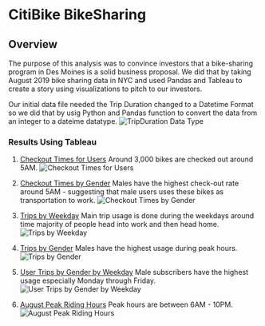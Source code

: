 # CitiBike BikeSharing
## Overview
The purpose of this analysis was to convince investors that a bike-sharing program in Des Moines is a solid business proposal.  We did that by taking August 2019 bike sharing data in NYC and used Pandas and Tableau to create a story using visualizations to pitch to our investors.

Our initial data file needed the Trip Duration changed to a Datetime Format so we did that by usig Python and Pandas function to convert the data from an integer to a dateime datatype.
![TripDuration Data Type](https://user-images.githubusercontent.com/101950175/174866923-f6f42f1f-7527-4959-8560-fc6ec886ae90.png)

### Results Using Tableau
1. [Checkout Times for Users](https://public.tableau.com/views/Challenge14-CheckoutTimesforUsers/CheckoutTimesforUsers?:language=en-US&:display_count=n&:origin=viz_share_link) Around 3,000 bikes are checked out around 5AM.
![Checkout Times for Users](https://user-images.githubusercontent.com/101950175/174858240-f3fe6cee-7fd9-4ca6-831c-8d1c6af7c4b9.png)

2. [Checkout Times by Gender](https://public.tableau.com/views/Challenge14-CheckoutTimesbyGender/CheckoutTimesbyGender?:language=en-US&:display_count=n&:origin=viz_share_link) Males have the highest check-out rate around 5AM - suggesting that male users uses these bikes as transportation to work.
![Checkout Times by Gender](https://user-images.githubusercontent.com/101950175/174858282-f6e8b512-41b5-4539-98d3-b351ecc26bb4.png)

3. [Trips by Weekday](https://public.tableau.com/views/Challenge14-TripsbyWeekday/TripsbyWeekday?:language=en-US&:display_count=n&:origin=viz_share_link) Main trip usage is done during the weekdays around time majority of people head into work and then head home.
![Trips by Weekday](https://user-images.githubusercontent.com/101950175/174858327-55159d5e-a479-458f-9155-0c885dfadd77.png)

4. [Trips by Gender](https://public.tableau.com/views/Challenge14-TripsbyGender/TripsbyGender?:language=en-US&:display_count=n&:origin=viz_share_link) Males have the highest usage during peak hours.
![Trips by Gender](https://user-images.githubusercontent.com/101950175/174858340-73a7759d-2ed5-492e-bfa4-287f4693cc9a.png)

5. [User Trips by Gender by Weekday](https://public.tableau.com/views/Challenge14-UserTripsbyGenderbyWeekday/UserTripsbyGenderbyWeekday?:language=en-US&:display_count=n&:origin=viz_share_link) Male subscribers have the highest usage especially Monday through Friday.
![User Trips by Gender by Weekday](https://user-images.githubusercontent.com/101950175/174858358-5b9687af-bf4e-4704-9769-e7228652f282.png)

6. [August Peak Riding Hours](https://public.tableau.com/views/Challenge14-AugustPeakHours/AugustPeakHours?:language=en-US&:display_count=n&:origin=viz_share_link) Peak hours are between 6AM - 10PM.
![August Peak Riding Hours](https://user-images.githubusercontent.com/101950175/174858376-39364938-cc4c-4e3f-809a-0fa5dbecd090.png)
